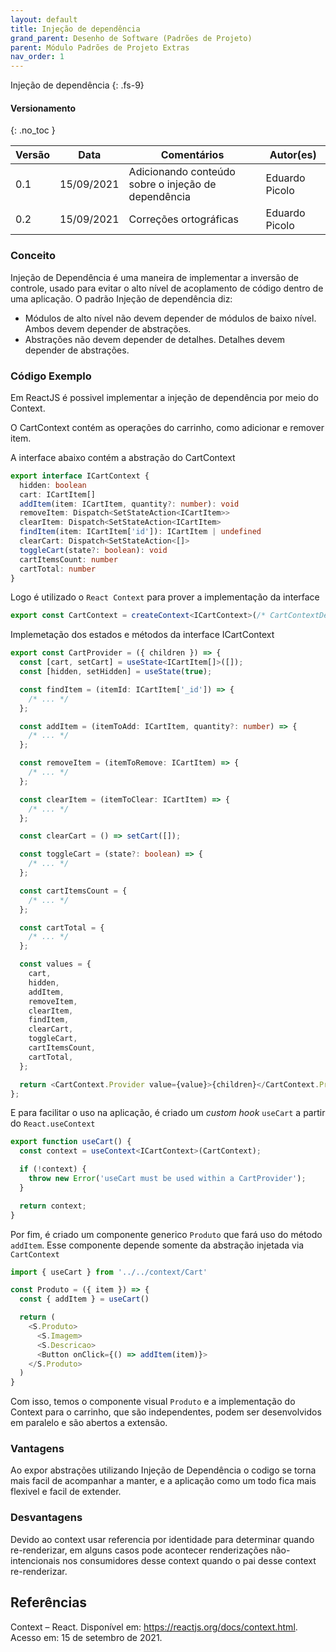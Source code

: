 ```yaml
---
layout: default
title: Injeção de dependência
grand_parent: Desenho de Software (Padrões de Projeto)
parent: Módulo Padrões de Projeto Extras
nav_order: 1
---
```


Injeção de dependência
{: .fs-9}

#### Versionamento

{: .no_toc }

| Versão | Data       | Comentários                                         | Autor(es)      |
| ------ | ---------- | --------------------------------------------------- | -------------- |
| 0.1    | 15/09/2021 | Adicionando conteúdo sobre o injeção de dependência | Eduardo Picolo |
| 0.2    | 15/09/2021 | Correções ortográficas                              | Eduardo Picolo |

### Conceito

Injeção de Dependência é uma maneira de implementar a inversão de controle, usado para evitar o alto nível de acoplamento de código dentro de uma aplicação.
O padrão Injeção de dependência diz:

- Módulos de alto nível não devem depender de módulos de baixo nível. Ambos devem depender de abstrações.
- Abstrações não devem depender de detalhes. Detalhes devem depender de abstrações.

### Código Exemplo

Em ReactJS é possivel implementar a injeção de dependência por meio do Context.

O CartContext contém as operações do carrinho, como adicionar e remover item.

A interface abaixo contém a abstração do CartContext

```typescript
export interface ICartContext {
  hidden: boolean
  cart: ICartItem[]
  addItem(item: ICartItem, quantity?: number): void
  removeItem: Dispatch<SetStateAction<ICartItem>>
  clearItem: Dispatch<SetStateAction<ICartItem>
  findItem(item: ICartItem['id']): ICartItem | undefined
  clearCart: Dispatch<SetStateAction<[]>
  toggleCart(state?: boolean): void
  cartItemsCount: number
  cartTotal: number
}
```

Logo é utilizado o `React Context` para prover a implementação da interface

```typescript
export const CartContext = createContext<ICartContext>(/* CartContextDefaultValues */);
```

Implemetação dos estados e métodos da interface ICartContext

```typescript
export const CartProvider = ({ children }) => {
  const [cart, setCart] = useState<ICartItem[]>([]);
  const [hidden, setHidden] = useState(true);

  const findItem = (itemId: ICartItem['_id']) => {
    /* ... */
  };

  const addItem = (itemToAdd: ICartItem, quantity?: number) => {
    /* ... */
  };

  const removeItem = (itemToRemove: ICartItem) => {
    /* ... */
  };

  const clearItem = (itemToClear: ICartItem) => {
    /* ... */
  };

  const clearCart = () => setCart([]);

  const toggleCart = (state?: boolean) => {
    /* ... */
  };

  const cartItemsCount = {
    /* ... */
  };

  const cartTotal = {
    /* ... */
  };

  const values = {
    cart,
    hidden,
    addItem,
    removeItem,
    clearItem,
    findItem,
    clearCart,
    toggleCart,
    cartItemsCount,
    cartTotal,
  };

  return <CartContext.Provider value={value}>{children}</CartContext.Provider>;
};
```

E para facilitar o uso na aplicação, é criado um _custom hook_ `useCart` a partir do `React.useContext`

```typescript
export function useCart() {
  const context = useContext<ICartContext>(CartContext);

  if (!context) {
    throw new Error('useCart must be used within a CartProvider');
  }

  return context;
}
```

Por fim, é criado um componente generico `Produto` que fará uso do método `addItem`.
Esse componente depende somente da abstração injetada via `CartContext`

```typescript
import { useCart } from '../../context/Cart'

const Produto = ({ item }) => {
  const { addItem } = useCart()

  return (
    <S.Produto>
      <S.Imagem>
      <S.Descricao>
      <Button onClick={() => addItem(item)}>
    </S.Produto>
  )
}
```

Com isso, temos o componente visual `Produto` e a implementação do Context para o carrinho, que são independentes, podem ser desenvolvidos em paralelo e são abertos a extensão.

### Vantagens

Ao expor abstrações utilizando Injeção de Dependência o codigo se torna mais facil de acompanhar a manter, e a aplicação como um todo fica mais flexivel e facil de extender.

### Desvantagens

Devido ao context usar referencia por identidade para determinar quando re-renderizar, em alguns casos pode acontecer renderizações não-intencionais nos consumidores desse context quando o pai desse context re-renderizar.

## Referências

Context – React. Disponível em: https://reactjs.org/docs/context.html. Acesso em: 15 de setembro de 2021.
